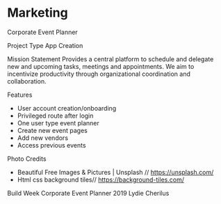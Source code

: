 # Marketing
Corporate Event Planner

Project Type
App Creation

Mission Statement
Provides a central platform to schedule and delegate new and upcoming tasks, meetings and
appointments. We aim to incentivize productivity through organizational coordination and
collaboration.


Features
- User account creation/onboarding
- Privileged route after login
- One user type event planner
- Create new event pages
- Add new vendors
- Access previous events

Photo Credits
- Beautiful Free Images & Pictures | Unsplash // https://unsplash.com/
- Html css background tiles// https://background-tiles.com/




Build Week Corporate Event Planner 2019
Lydie Cherilus